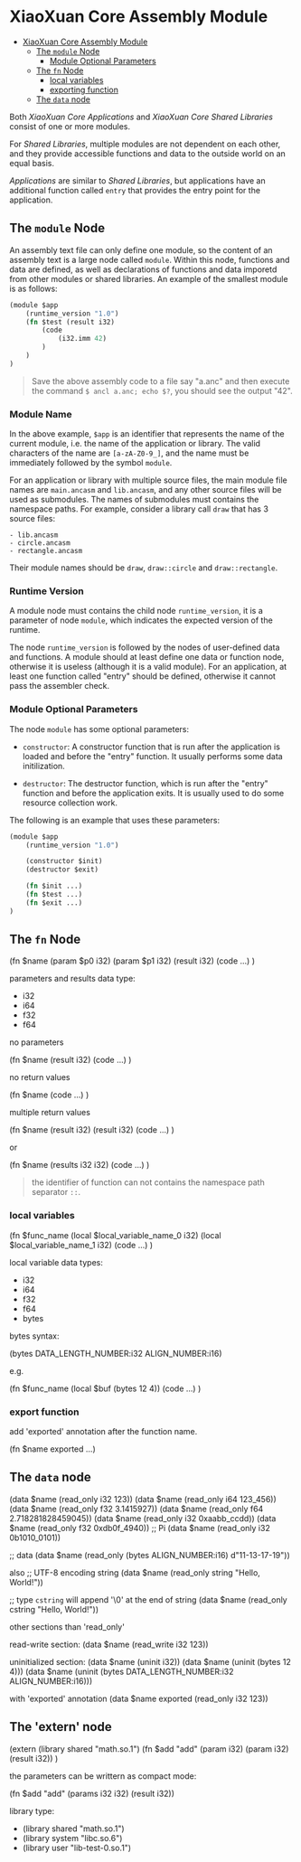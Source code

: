 # XiaoXuan Core Assembly Module

<!-- @import "[TOC]" {cmd="toc" depthFrom=1 depthTo=6 orderedList=false} -->

<!-- code_chunk_output -->

- [XiaoXuan Core Assembly Module](#xiaoxuan-core-assembly-module)
  - [The `module` Node](#the-module-node)
    - [Module Optional Parameters](#module-optional-parameters)
  - [The `fn` Node](#the-fn-node)
    - [local variables](#local-variables)
    - [exporting function](#exporting-function)
  - [The `data` node](#the-data-node)

<!-- /code_chunk_output -->

Both _XiaoXuan Core Applications_ and _XiaoXuan Core Shared Libraries_ consist of one or more modules.

For _Shared Libraries_, multiple modules are not dependent on each other, and they provide accessible functions and data to the outside world on an equal basis.

_Applications_ are similar to _Shared Libraries_, but applications have an additional function called `entry` that provides the entry point for the application.

## The `module` Node

An assembly text file can only define one module, so the content of an assembly text is a large node called `module`. Within this node, functions and data are defined, as well as declarations of functions and data imporetd from other modules or shared libraries. An example of the smallest module is as follows:

```clojure
(module $app
    (runtime_version "1.0")
    (fn $test (result i32)
        (code
            (i32.imm 42)
        )
    )
)
```

> Save the above assembly code to a file say "a.anc" and then execute the command `$ ancl a.anc; echo $?`, you should see the output "42".

### Module Name

In the above example, `$app` is an identifier that represents the name of the current module, i.e. the name of the application or library. The valid characters of the name are `[a-zA-Z0-9_]`, and the name must be immediately followed by the symbol `module`.

For an application or library with multiple source files, the main module file names are `main.ancasm` and `lib.ancasm`, and any other source files will be used as submodules. The names of submodules must contains the namespace paths. For example, consider a library call `draw` that has 3 source files:

```text
- lib.ancasm
- circle.ancasm
- rectangle.ancasm
```

Their module names should be `draw`, `draw::circle` and `draw::rectangle`.

### Runtime Version

A module node must contains the child node `runtime_version`, it is a parameter of node `module`, which indicates the expected version of the runtime.

The node `runtime_version` is followed by the nodes of user-defined data and functions. A module should at least define one data or function node, otherwise it is useless (although it is a valid module). For an application, at least one function called "entry" should be defined, otherwise it cannot pass the assembler check.

### Module Optional Parameters

The node `module` has some optional parameters:

- `constructor`: A constructor function that is run after the application is loaded and before the "entry" function. It usually performs some data initilization.

- `destructor`: The destructor function, which is run after the "entry" function and before the application exits. It is usually used to do some resource collection work.

The following is an example that uses these parameters:

```clojure
(module $app
    (runtime_version "1.0")

    (constructor $init)
    (destructor $exit)

    (fn $init ...)
    (fn $test ...)
    (fn $exit ...)
)
```

## The `fn` Node

(fn $name (param $p0 i32) (param $p1 i32) (result i32)
    (code ...)
)

parameters and results data type:

- i32
- i64
- f32
- f64

no parameters

(fn $name (result i32)
    (code ...)
)

no return values

(fn $name
    (code ...)
)

multiple return values

(fn $name (result i32) (result i32)
    (code ...)
)

or

(fn $name (results i32 i32)
    (code ...)
)

> the identifier of function can not contains the namespace path separator `::`.


### local variables

(fn $func_name
    (local $local_variable_name_0 i32)
    (local $local_variable_name_1 i32)
    (code ...)
)

local variable data types:

- i32
- i64
- f32
- f64
- bytes

bytes syntax:

(bytes DATA_LENGTH_NUMBER:i32 ALIGN_NUMBER:i16)

e.g.

(fn $func_name
    (local $buf (bytes 12 4))
    (code ...)
)

### export function

add 'exported' annotation after the function name.

(fn $name exported ...)

## The `data` node

(data $name (read_only i32 123))
(data $name (read_only i64 123_456))
(data $name (read_only f32 3.1415927))
(data $name (read_only f64 2.718281828459045))
(data $name (read_only i32 0xaabb_ccdd))
(data $name (read_only f32 0xdb0f_4940))    ;; Pi
(data $name (read_only i32 0b1010_0101))

;; data
(data $name (read_only (bytes ALIGN_NUMBER:i16) d"11-13-17-19"))

also
;; UTF-8 encoding string
(data $name (read_only string "Hello, World!"))

;; type `cstring` will append '\0' at the end of string
(data $name (read_only cstring "Hello, World!"))

other sections than 'read_only'

read-write section:
(data $name (read_write i32 123))

uninitialized section:
(data $name (uninit i32))
(data $name (uninit (bytes 12 4)))
(data $name (uninit (bytes DATA_LENGTH_NUMBER:i32 ALIGN_NUMBER:i16)))

with 'exported' annotation
(data $name exported (read_only i32 123))

## The 'extern' node

(extern (library shared "math.so.1")
        (fn $add "add" (param i32) (param i32) (result i32))
)

the parameters can be writtern as compact mode:

(fn $add "add" (params i32 i32) (result i32))

library type:
- (library shared "math.so.1")
- (library system "libc.so.6")
- (library user "lib-test-0.so.1")